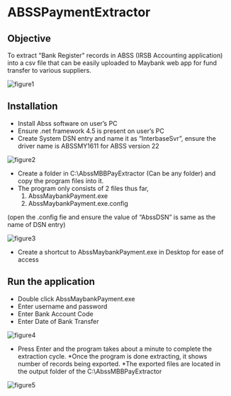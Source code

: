 # ABSSPaymentExtractor

## Objective
To extract "Bank Register" records in ABSS (IRSB Accounting application) into a csv file that can be easily uploaded to Maybank web app for fund transfer to various suppliers.

![figure1](http://gitlabnew.interbase.com.my/superbuy.misc/absspaymentextractor/raw/master/img/Picture1.png "picture 1")

## Installation
* Install Abss software on user’s PC
* Ensure .net framework 4.5 is present on user’s PC
* Create System DSN entry and name it as “InterbaseSvr”, ensure the driver name is ABSSMY1611 for ABSS version 22

![figure2](http://gitlabnew.interbase.com.my/superbuy.misc/absspaymentextractor/raw/master/img/Picture2.png "picture 2")

* Create a folder in C:\AbssMBBPayExtractor (Can be any folder) and copy the program files into it.
* The program only consists of 2 files thus far,
	1. AbssMaybankPayment.exe
	1. AbssMaybankPayment.exe.config



(open the .config fie and ensure the value of “AbssDSN” is same as the name of DSN entry)

![figure3](http://gitlabnew.interbase.com.my/superbuy.misc/absspaymentextractor/raw/master/img/Picture3.png "picture 3")

* Create a shortcut to AbssMaybankPayment.exe in Desktop for ease of access

## Run the application
* Double click AbssMaybankPayment.exe
* Enter username and password
* Enter Bank Account Code
* Enter Date of Bank Transfer

![figure4](http://gitlabnew.interbase.com.my/superbuy.misc/absspaymentextractor/raw/master/img/Picture4.png "picture 4")

* Press Enter and the program takes about a minute to complete the extraction cycle.
*Once the program is done extracting, it shows number of records being exported.
*The exported files are located in the output folder of the C:\AbssMBBPayExtractor

![figure5](http://gitlabnew.interbase.com.my/superbuy.misc/absspaymentextractor/raw/master/img/Picture5.png "picture 5")